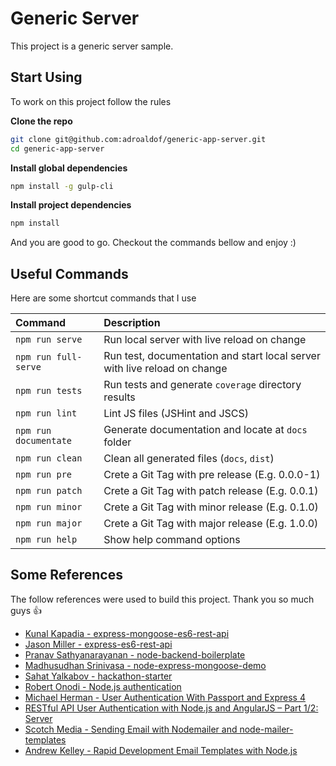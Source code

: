 # Generic Server

This project is a generic server sample.

## Start Using

To work on this project follow the rules

**Clone the repo**
```bash
git clone git@github.com:adroaldof/generic-app-server.git
cd generic-app-server
```

**Install global dependencies**
```bash
npm install -g gulp-cli
```


**Install project dependencies**
```bash
npm install
```

And you are good to go. Checkout the commands bellow and enjoy :)


## Useful Commands

Here are some shortcut commands that I use

| Command | Description |
| :---    | :---        |
| `npm run serve` | Run local server with live reload on change |
| `npm run full-serve` | Run test, documentation and start local server with live reload on change |
| `npm run tests` | Run tests and generate `coverage` directory results |
| `npm run lint` | Lint JS files (JSHint and JSCS) |
| `npm run documentate` | Generate documentation and locate at `docs` folder |
| `npm run clean` | Clean all generated files (`docs`, `dist`) |
| `npm run pre` | Crete a Git Tag with pre release (E.g. 0.0.0-1) |
| `npm run patch` | Crete a Git Tag with patch release (E.g. 0.0.1) |
| `npm run minor` | Crete a Git Tag with minor release (E.g. 0.1.0) |
| `npm run major` | Crete a Git Tag with major release (E.g. 1.0.0) |
| `npm run help` | Show help command options |


## Some References

The follow references were used to build this project. Thank you so much guys :+1:

- [Kunal Kapadia - express-mongoose-es6-rest-api](https://github.com/KunalKapadia/express-mongoose-es6-rest-api)
- [Jason Miller - express-es6-rest-api](https://github.com/developit/express-es6-rest-api)
- [Pranav Sathyanarayanan - node-backend-boilerplate](https://github.com/PranavSathy/node-backend-boilerplate)
- [Madhusudhan Srinivasa - node-express-mongoose-demo](https://github.com/madhums/node-express-mongoose-demo)
- [Sahat Yalkabov - hackathon-starter](https://github.com/sahat/hackathon-starter)
- [Robert Onodi - Node.js authentication](http://blog.robertonodi.me/node-authentication-series-email-and-password/)
- [Michael Herman - User Authentication With Passport and Express 4](https://github.com/mjhea0/passport-local-express4)
- [RESTful API User Authentication with Node.js and AngularJS – Part 1/2: Server](https://devdactic.com/restful-api-user-authentication-1/)
- [Scotch Media - Sending Email with Nodemailer and node-mailer-templates](http://www.scotchmedia.com/tutorials/express/authentication/3/02)
- [Andrew Kelley - Rapid Development Email Templates with Node.js](http://andrewkelley.me/post/swig-email-templates.html)

